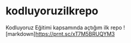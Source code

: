 # kodluyoruzilkrepo
Kodluyoruz Eğitimi kapsamında açtığım ilk repo
![markdown]https://prnt.sc/xT7M5BRUQYM3
